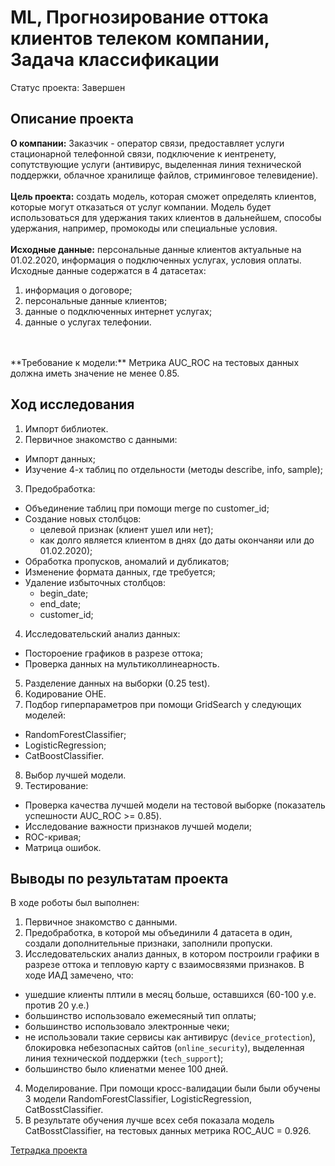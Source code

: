 # ML, Прогнозирование оттока клиентов телеком компании,  Задача классификации 

Статус проекта: Завершен

## Описание проекта

**О компании:**  Заказчик - оператор связи, предоставляет услуги стационарной телефонной связи, подключение к иентренету, сопутствующие услуги (антивирус, выделенная линия технической поддержки, облачное хранилище файлов, стриминговое телевидение).
<br>
<br> **Цель проекта:** создать модель, которая сможет определять клиентов, которые могут отказаться от услуг компании. Модель будет использоваться для  удержания таких клиентов в дальнейшем, способы удержания, например,  промокоды или специальные условия. 
<br>
<br> **Исходные данные:** персональные данные клиентов актуальные на 01.02.2020, информация о подключенных услугах, условия оплаты. Исходные данные содержатся в  4 датасетах:

1. информация о договоре;
2. персональные данные клиентов;
3. данные о подключенных интернет услугах;
4. данные о услугах телефонии.
<br>
<br> **Требование к модели:**  Метрика AUC_ROC на тестовых данных должна иметь значение не менее 0.85.



## Ход исследования

1. Импорт библиотек.
2. Первичное знакомство с данными:
- Импорт данных; 
- Изучение 4-х таблиц по отдельности (методы describe, info, sample);
3. Предобработка:
-  Объединение таблиц при помощи merge по customer_id; 
-  Создание новых столбцов:
    - целевой признак (клиент ушел или нет);
    - как долго является клиентом в днях (до даты окончаняи или до 01.02.2020);
- Обработка пропусков, аномалий и дубликатов;
- Изменение формата данных, где требуется;
- Удаление избыточных столбцов:
    - begin_date;
    - end_date;
    - customer_id;
4. Исследовательский анализ данных:
- Постороение графиков в разрезе оттока;
- Проверка данных на мультиколлинеарность.
5. Разделение данных на выборки (0.25 test).
6. Кодирование OHE.
7. Подбор гиперпараметров при помощи GridSearch у следующих моделей:
- RandomForestClassifier;
- LogisticRegression;
- CatBoostClassifier.
8. Выбор лучшей модели.
9. Тестирование:
- Проверка качества лучшей модели на тестовой выборке (показатель успешности AUC_ROC >= 0.85).
- Исследование важности признаков лучшей модели;
- ROC-кривая;
- Матрица ошибок.


## Выводы по результатам проекта

В ходе роботы был выполнен:
<br>
1. Первичное знакомство с данными.
2. Предобработка, в которой мы объединили 4 датасета в один, создали дополнительные признаки, заполнили пропуски.
3. Исследовательских анализ данных, в котором построили графики в разрезе оттока и тепловую карту с взаимосвязями признаков. В ходе ИАД замечено, что:
- ушедшие клиенты плтили в месяц больше, оставшихся (60-100 у.е. против 20 у.е.)
- большинство использовало ежемесяный тип оплаты;
- большинство использовало электронные чеки;
- не использовали такие сервисы как антивирус (`device_protection`), блокировка небезопасных сайтов (`online_security`), выделенная линия технической поддержки (`tech_support`);
- большинство было клиенатми менее 100 дней.
4. Моделирование. При помощи кросс-валидации были были обучены 3 модели RandomForestClassifier, LogisticRegression, CatBosstClassifier. 
5. В результате обучения лучше всех себя показала модель CatBosstClassifier, на тестовых данных метрика ROC_AUC = 0.926.



[Тетрадка проекта]()
